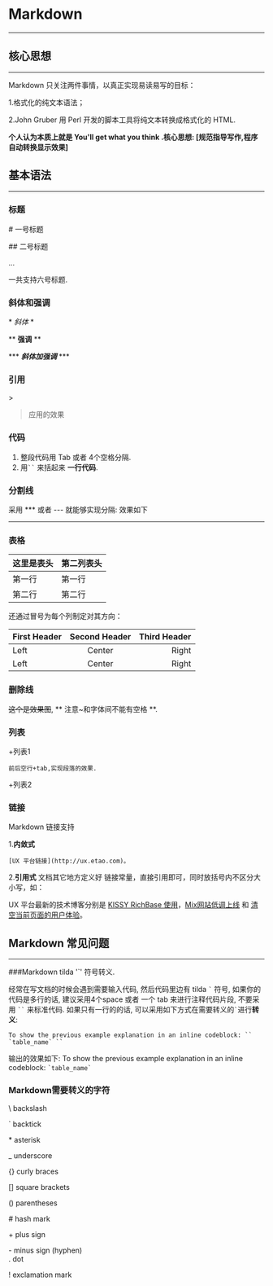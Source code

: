 # Markdown
-----------------
## 核心思想
-----------------
Markdown 只关注两件事情，以真正实现易读易写的目标：

1.格式化的纯文本语法；

2.John Gruber 用 Perl 开发的脚本工具将纯文本转换成格式化的 HTML. 

**个人认为本质上就是 You'll get what you think .核心思想: [规范指导写作,程序自动转换显示效果]** 

## 基本语法
------------------
### 标题
\# 一号标题

\## 二号标题

...

一共支持六号标题. 
### 斜体和强调
\* *斜体* \*

\*\* **强调** \*\*

\*\*\* ***斜体加强调*** \*\*\*

### 引用
\> 
>应用的效果

### 代码
1. 整段代码用 Tab 或者 4个空格分隔. 
2. 用``` `` ``` 来括起来 **一行代码**. 

### 分割线
采用 *** 或者 --- 就能够实现分隔: 效果如下

---

### 表格

|  这里是表头 | 第二列表头 | 
|------------|----------|
|第一行 | 第一行 | 
| 第二行 | 第二行 | 

还通过冒号为每个列制定对其方向：

First Header | Second Header | Third Header
:----------- | :-----------: | -----------:
Left         | Center        | Right
Left         | Center        | Right

### 删除线
~~这个是效果图~~, ** 注意~和字体间不能有空格 **.

### 列表
+列表1

    前后空行+tab,实现段落的效果. 
     
+列表2

### 链接
Markdown 链接支持

1.**内敛式**

    [UX 平台链接](http://ux.etao.com)。
    
2.**引用式**
    文档其它地方定义好 链接常量，直接引用即可，同时放括号内不区分大小写，如：
	
UX 平台最新的技术博客分别是 [KISSY RichBase 使用][1]，[Mix网站低调上线][2] 和 [清空当前页面的用户体验][c]。

[1]: http://ux.etao.com/posts/613  "KISSY RichBase 使用"
[2]: http://ux.etao.com/posts/598  "Mix网站低调上线"
[C]: http://ux.etao.com/posts/580  "清空当前页面的用户体验"

## Markdown 常见问题
------------------

###Markdown tilda '`' 符号转义. 

经常在写文档的时候会遇到需要输入代码, 然后代码里边有 tilda `` ` `` 符号, 如果你的代码是多行的话, 
建议采用4个space 或者 一个 tab 来进行注释代码片段, 不要采用 ``` `` ``` 来标准代码. 
如果只有一行的的话, 可以采用如下方式在需要转义的`` ` ``进行**转义**:

	To show the previous example explanation in an inline codeblock: `` `table_name` `` 
	
输出的效果如下: 
To show the previous example explanation in an inline codeblock: `` `table_name` ``

### Markdown需要转义的字符

\\   backslash

`   backtick

\*   asterisk

_   underscore

{}  curly braces

[]  square brackets

()  parentheses

\#   hash mark

\+   plus sign

\-   minus sign (hyphen)   
.   dot

!   exclamation mark

